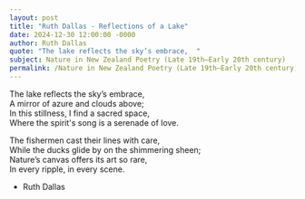 ```yaml
---
layout: post
title: "Ruth Dallas - Reflections of a Lake"
date: 2024-12-30 12:00:00 -0000
author: Ruth Dallas
quote: "The lake reflects the sky’s embrace,  "
subject: Nature in New Zealand Poetry (Late 19th–Early 20th century)
permalink: /Nature in New Zealand Poetry (Late 19th–Early 20th century)/Ruth Dallas/Ruth Dallas - Reflections of a Lake
---
```


The lake reflects the sky’s embrace,  
A mirror of azure and clouds above;  
In this stillness, I find a sacred space,  
Where the spirit's song is a serenade of love.  

The fishermen cast their lines with care,  
While the ducks glide by on the shimmering sheen;  
Nature’s canvas offers its art so rare,  
In every ripple, in every scene.

- Ruth Dallas
